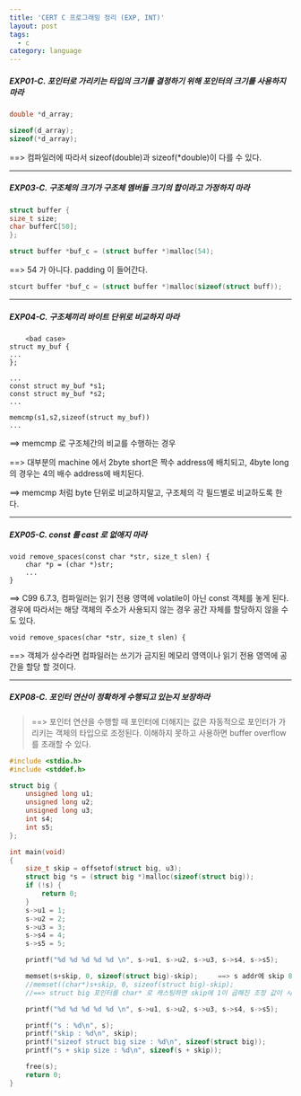 ```yaml
---
title: 'CERT C 프로그래밍 정리 (EXP, INT)'
layout: post
tags:
  - c
category: language
---
```

##### EXP01-C. 포인터로 가리키는 타입의 크기를 결정하기 위해 포인터의 크기를 사용하지 마라
```c
double *d_array;

sizeof(d_array);
sizeof(*d_array);
```
==> 컴파일러에 따라서 sizeof(double)과 sizeof(*double)이 다를 수 있다.

---

##### EXP03-C. 구조체의 크기가 구조체 멤버들 크기의 합이라고 가정하지 마라
```c
struct buffer {
size_t size;
char bufferC[50];
};

struct buffer *buf_c = (struct buffer *)malloc(54);
```
==> 54 가 아니다. padding 이 들어간다.
```c
stcurt buffer *buf_c = (struct buffer *)malloc(sizeof(struct buff));
```

---

##### EXP04-C. 구조체끼리 바이트 단위로 비교하지 마라
```
    <bad case>
struct my_buf {
...
};
 
...
const struct my_buf *s1;
const struct my_buf *s2;
...
 
memcmp(s1,s2,sizeof(struct my_buf))
...
```
==>  memcmp 로 구조체간의 비교를 수행하는 경우

==> 대부분의 machine 에서 2byte short은 짝수 address에 배치되고, 4byte long의 경우는 4의 배수 address에 배치된다.

==> memcmp 처럼 byte 단위로 비교하지말고, 구조체의 각 필드별로 비교하도록 한다.

---

##### EXP05-C. const 를 cast 로 없애지 마라
```
void remove_spaces(const char *str, size_t slen) {
	char *p = (char *)str;
	...
}
```
==> C99 6.7.3, 컴파일러는 읽기 전용 영역에 volatile이 아닌 const 객체를 놓게 된다. 경우에 따라서는
       해당 객체의 주소가 사용되지 않는 경우 공간 자체를 할당하지 않을 수도 있다.
```
void remove_spaces(char *str, size_t slen) {
```
==> 객체가 상수라면 컴파일러는 쓰기가 금지된 메모리 영역이나 읽기 전용 영역에 공간을 할당 할 것이다.

---

##### EXP08-C. 포인터 연산이 정확하게 수행되고 있는지 보장하라
> ==> 포인터 연산을 수행할 때 포인터에 더해지는 값은 자동적으로 포인터가 가리키는 객체의 타입으로 조정된다.
          이해하지 못하고 사용하면 buffer overflow를 초래할 수 있다.

```c
#include <stdio.h>
#include <stddef.h>

struct big {
	unsigned long u1;
 	unsigned long u2;
 	unsigned long u3;
 	int s4;
 	int s5;
};

int main(void)
{
	size_t skip = offsetof(struct big, u3);
	struct big *s = (struct big *)malloc(sizeof(struct big));
	if (!s) {
		return 0;
	}
	s->u1 = 1;
	s->u2 = 2;
	s->u3 = 3;
	s->s4 = 4;
	s->s5 = 5;

	printf("%d %d %d %d %d \n", s->u1, s->u2, s->u3, s->s4, s->s5);

	memset(s+skip, 0, sizeof(struct big)-skip);     ==> s addr에 skip 8이 더해지는 것이 아니라 s 타입에 4가 곱해진 값으로 계산된다.
	//memset((char*)s+skip, 0, sizeof(struct big)-skip);
	//==> struct big 포인터를 char* 로 캐스팅하면 skip에 1이 곱해진 조정 값이 사용되므로 정확하게 동작한다.

	printf("%d %d %d %d %d \n", s->u1, s->u2, s->u3, s->s4, s->s5);

	printf("s : %d\n", s);
	printf("skip : %d\n", skip);
	printf("sizeof struct big size : %d\n", sizeof(struct big));
	printf("s + skip size : %d\n", sizeof(s + skip));

	free(s);
	return 0;
}
```